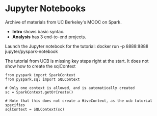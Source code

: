 # Jupyter Notebooks

Archive of materials from UC Berkeley's MOOC on Spark.

- **Intro** shows basic syntax.
- **Analysis** has 3 end-to-end projects.

Launch the Jupyter notebook for the tutorial:
    docker run -p 8888:8888 jupyter/pyspark-notebook
  
The tutorial from UCB is missing key steps right at the start. It does not show how to create the sqlContext

    from pyspark import SparkContext
    from pyspark.sql import SQLContext

    # Only one context is allowed, and is automatically created
    sc = SparkContext.getOrCreate()

    # Note that this does not create a HiveContext, as the ucb tutorial specifies
    sqlContext = SQLContext(sc)

